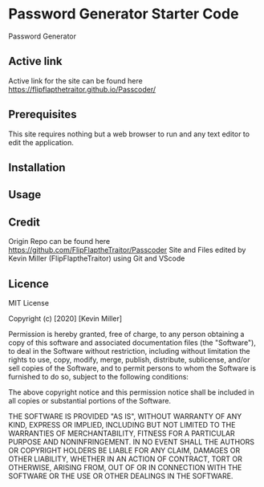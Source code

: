 # Password Generator Starter Code
Password Generator
## Active link
Active link for the site can be found here https://flipflapthetraitor.github.io/Passcoder/
## Prerequisites 
This site requires nothing but a web browser to run and any text editor to edit the application.
## Installation

## Usage

  
## Credit
Origin Repo can be found here https://github.com/FlipFlaptheTraitor/Passcoder
Site and Files edited by Kevin Miller (FlipFlaptheTraitor) using Git and VScode
## Licence
MIT License

Copyright (c) [2020] [Kevin Miller]

Permission is hereby granted, free of charge, to any person obtaining a copy
of this software and associated documentation files (the "Software"), to deal
in the Software without restriction, including without limitation the rights
to use, copy, modify, merge, publish, distribute, sublicense, and/or sell
copies of the Software, and to permit persons to whom the Software is
furnished to do so, subject to the following conditions:

The above copyright notice and this permission notice shall be included in all
copies or substantial portions of the Software.

THE SOFTWARE IS PROVIDED "AS IS", WITHOUT WARRANTY OF ANY KIND, EXPRESS OR
IMPLIED, INCLUDING BUT NOT LIMITED TO THE WARRANTIES OF MERCHANTABILITY,
FITNESS FOR A PARTICULAR PURPOSE AND NONINFRINGEMENT. IN NO EVENT SHALL THE
AUTHORS OR COPYRIGHT HOLDERS BE LIABLE FOR ANY CLAIM, DAMAGES OR OTHER
LIABILITY, WHETHER IN AN ACTION OF CONTRACT, TORT OR OTHERWISE, ARISING FROM,
OUT OF OR IN CONNECTION WITH THE SOFTWARE OR THE USE OR OTHER DEALINGS IN THE
SOFTWARE.